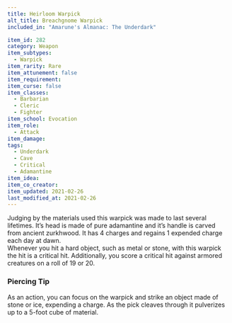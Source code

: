```yaml
---
title: Heirloom Warpick
alt_title: Breachgnome Warpick
included_in: "Amarune's Almanac: The Underdark"

item_id: 282
category: Weapon
item_subtypes: 
  - Warpick
item_rarity: Rare
item_attunement: false
item_requirement: 
item_curse: false
item_classes: 
  - Barbarian
  - Cleric
  - Fighter
item_school: Evocation
item_role: 
  - Attack 
item_damage:
tags:
  - Underdark
  - Cave
  - Critical
  - Adamantine
item_idea: 
item_co_creator: 
item_updated: 2021-02-26
last_modified_at: 2021-02-26
---
```


Judging by the materials used this warpick was made to last several lifetimes. It’s head is made of pure adamantine and it’s handle is carved from ancient zurkhwood. It has 4 charges and regains 1 expended charge each day at dawn.  
Whenever you hit a hard object, such as metal or stone, with this warpick the hit is a critical hit. Additionally, you score a critical hit against armored creatures on a roll of 19 or 20.

### Piercing Tip
As an action, you can focus on the warpick and strike an object made of stone or ice, expending a charge. As the pick cleaves through it pulverizes up to a 5-foot cube of material.
